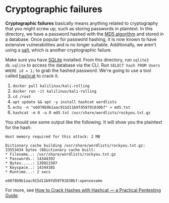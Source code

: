 # Cryptographic failures

**Cryptographic failures** basically means anything related to cryptography that you might screw up, such as storing passwords in plaintext. In this directory, we have a password hashed with the [MD5 algorithm](https://en.wikipedia.org/wiki/MD5) and stored in a database. Once popular for password hashing, it is now known to have extensive vulnerabilities and is no longer suitable. Additionally, we aren't using a [salt](https://mv-swe.netlify.app/notes/module-2/basic-auth.html#hashing-alone-isn-t-enough), which is another cryptographic failure.

Make sure you have [SQLite](https://www.sqlite.org/index.html) installed. From this directory, run `sqlite3 db.sqlite` to access the database via the CLI. Run `SELECT hash FROM Users WHERE id = 1;` to grab the hashed password. We're going to use a tool called [hashcat](https://hashcat.net/hashcat/) to crack it.

1. `docker pull kalilinux/kali-rolling`
2. `docker run -it kalilinux/kali-rolling`
3. `cd /root`
4. `apt update && apt -y install hashcat wordlists`
5. `echo -n "e6078b9b1aac915d11b9fd59791030bf" > md5.txt`
6. `hashcat -m 0 -a 0 md5.txt /usr/share/wordlists/rockyou.txt.gz`

You should see some output like the following. It will show you the plaintext for the hash:

```
Host memory required for this attack: 2 MB

Dictionary cache building /usr/share/wordlists/rockyou.txt.gz: 33553434 bytes (6Dictionary cache built:
* Filename..: /usr/share/wordlists/rockyou.txt.gz
* Passwords.: 14344392
* Bytes.....: 139921507
* Keyspace..: 14344385
* Runtime...: 2 secs

e6078b9b1aac915d11b9fd59791030bf:opensesame
```

For more, see [How to Crack Hashes with Hashcat — a Practical Pentesting Guide](https://www.freecodecamp.org/news/hacking-with-hashcat-a-practical-guide/).
